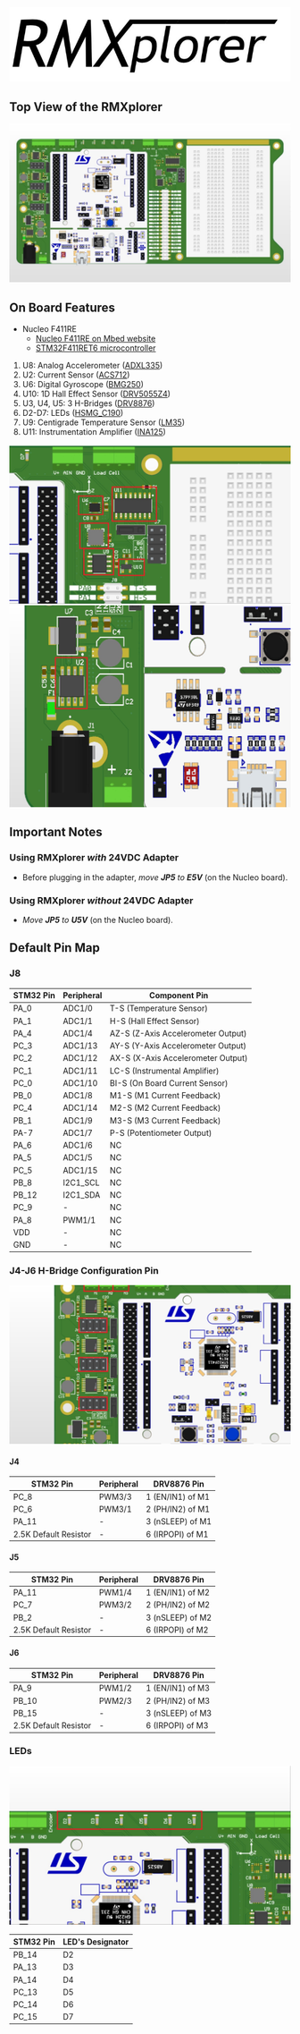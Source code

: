 ![alt text](media/logo.JPG "Title")

## Top View of the RMXplorer

![alt text](media/board.jpg "TopView")

## On Board Features

* Nucleo F411RE 
    * [Nucleo F411RE on Mbed website](https://os.mbed.com/platforms/ST-Nucleo-F411RE/)
    * [STM32F411RET6 microcontroller](https://github.com/pokpongc/rmxplorer_A/blob/master/datasheet/stm32f411xx.pdf)

1. U8: Analog Accelerometer ([ADXL335](https://github.com/pokpongc/rmxplorer_A/blob/master/datasheet/adxl335_analog_3axis_accelerometer.pdf))
2. U2: Current Sensor ([ACS712](https://github.com/pokpongc/rmxplorer_A/blob/master/datasheet/acs712_current_sensor.pdf))
3. U6: Digital Gyroscope ([BMG250](https://github.com/pokpongc/rmxplorer_A/blob/master/datasheet/bmg250_digital_gyroscope.pdf))
4. U10: 1D Hall Effect Sensor ([DRV5055Z4](https://github.com/pokpongc/rmxplorer_A/blob/master/datasheet/drv5055z4_linear_hall-effect_sensor.pdf))
5. U3, U4, U5: 3 H-Bridges ([DRV8876](https://github.com/pokpongc/rmxplorer_A/blob/master/datasheet/drv8876_current_sense_h-bridge.pdf))
6. D2-D7: LEDs ([HSMG_C190](https://github.com/pokpongc/rmxplorer_A/blob/master/datasheet/hsmg_c190_onboard_led.pdf))
7. U9: Centigrade Temperature Sensor ([LM35](https://github.com/pokpongc/rmxplorer_A/blob/master/datasheet/lm35dmx_temperature_sensor.pdf))
8. U11: Instrumentation Amplifier ([INA125](https://github.com/pokpongc/rmxplorer_A/blob/master/datasheet/ina125_analog_loadcell_amplifier.pdf))

![alt text](media/sensors.jpg "Sensors")
![alt text](media/bi.jpg "On board current sensor")

## Important Notes

### Using RMXplorer _with_ 24VDC Adapter
* Before plugging in the adapter, _move **JP5** to **E5V**_ (on the Nucleo board).

### Using RMXplorer _without_ 24VDC Adapter
* _Move **JP5** to **U5V**_ (on the Nucleo board).


## Default Pin Map
### J8

STM32 Pin | Peripheral | Component Pin
------------ | ------------- | -------------
PA_0 | ADC1/0 | T-S (Temperature Sensor)
PA_1 | ADC1/1 | H-S (Hall Effect Sensor)
PA_4 | ADC1/4 | AZ-S (Z-Axis Accelerometer Output)
PC_3 | ADC1/13 | AY-S (Y-Axis Accelerometer Output)
PC_2 | ADC1/12 | AX-S (X-Axis Accelerometer Output)
PC_1 | ADC1/11 | LC-S (Instrumental Amplifier)
PC_0 | ADC1/10 | BI-S (On Board Current Sensor)
PB_0 | ADC1/8 | M1-S (M1 Current Feedback)
PC_4 | ADC1/14 | M2-S (M2 Current Feedback)
PB_1 | ADC1/9 | M3-S (M3 Current Feedback)
PA-7 | ADC1/7 | P-S (Potentiometer Output)
PA_6 | ADC1/6 | NC
PA_5 | ADC1/5 | NC
PC_5 | ADC1/15 | NC
PB_8 | I2C1_SCL | NC
PB_12 | I2C1_SDA | NC
PC_9 | - | NC
PA_8 | PWM1/1 | NC
VDD | - | NC
GND | - | NC

### J4-J6 H-Bridge Configuration Pin
![alt text](media/hbridge.jpg "H-Bridges")

#### J4
STM32 Pin | Peripheral | DRV8876 Pin
------------ | ------------- | -------------
PC_8 | PWM3/3 | 1 (EN/IN1) of M1
PC_6 | PWM3/1 | 2 (PH/IN2) of M1
PA_11 | - | 3 (nSLEEP) of M1
2.5K Default Resistor | - | 6 (IRPOPI) of M1

#### J5
STM32 Pin | Peripheral | DRV8876 Pin
------------ | ------------- | -------------
PA_11 | PWM1/4 | 1 (EN/IN1) of M2
PC_7 | PWM3/2 | 2 (PH/IN2) of M2
PB_2 | - | 3 (nSLEEP) of M2
2.5K Default Resistor | - | 6 (IRPOPI) of M2

#### J6
STM32 Pin | Peripheral | DRV8876 Pin
------------ | ------------- | -------------
PA_9 | PWM1/2 | 1 (EN/IN1) of M3
PB_10 | PWM2/3 | 2 (PH/IN2) of M3
PB_15 | - | 3 (nSLEEP) of M3
2.5K Default Resistor | - | 6 (IRPOPI) of M3

### LEDs

![alt text](media/leds.jpg "LEDs")

STM32 Pin | LED's Designator
------------ | -------------
PB_14 | D2
PA_13 | D3
PA_14 | D4
PC_13 | D5
PC_14 | D6
PC_15 | D7
